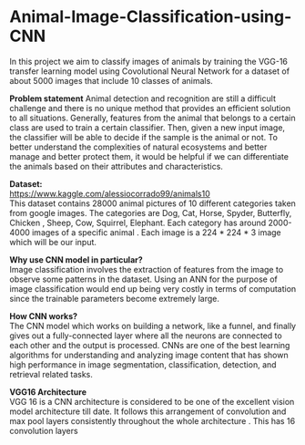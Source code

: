 # Animal-Image-Classification-using-CNN
In this project we aim to classify images of animals by training the VGG-16 transfer learning model using Covolutional Neural Network for a dataset of about 5000 images that include 10 classes of animals.

**Problem statement**
Animal detection and recognition are still a difficult challenge and there is no unique method that provides an  efficient solution to all situations. 
Generally, features from the animal that belongs to a certain class are used to train a certain classifier. Then, given a new input image, the classifier will be able to decide if the sample is the animal or not. 
To better understand the complexities of natural ecosystems and better manage and better protect them, it would be helpful if we can differentiate the animals based on their attributes and characteristics.

**Dataset:**
<br>
https://www.kaggle.com/alessiocorrado99/animals10 
<br>
This dataset contains  28000 animal pictures of 10 different categories taken from google images.
The categories are  Dog, Cat, Horse, Spyder, Butterfly, Chicken , Sheep, Cow, Squirrel, Elephant.
Each category has  around 2000-4000  images of a specific  animal .
Each image is a 224 * 224 * 3 image which will be our input.

**Why use CNN model in particular?**
<br>
Image classification involves the extraction of features from the image to observe some patterns in the dataset. 
Using an ANN for the purpose of image classification would end up being very costly in terms of computation since the trainable parameters become extremely large.

**How CNN works?**
<br>
The CNN model which works on building a network, like a funnel, and finally gives out a fully-connected layer where all the neurons are connected to each other and the output is processed. 
CNNs are one of the best learning algorithms for understanding and analyzing image content that has shown high performance in image segmentation, classification, detection, and retrieval related tasks.

**VGG16 Architecture**
<br>
VGG 16  is a CNN  architecture  is considered to be one of the excellent vision model architecture till date.
It follows this arrangement of convolution and max pool layers consistently throughout the whole architecture .
This has 16 convolution layers
